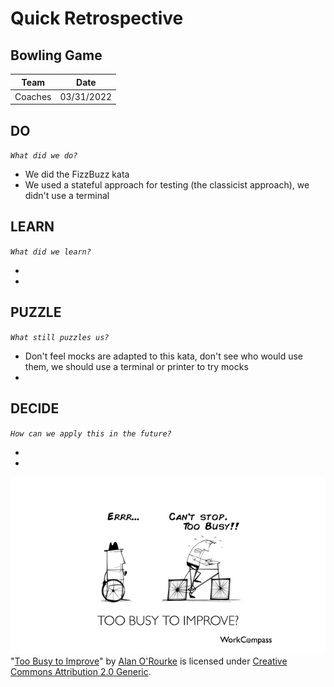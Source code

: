 # Quick Retrospective

## Bowling Game

| Team | Date |
| -- | ---- |
| Coaches| 03/31/2022 |

## DO
_`What did we do?`_

- We did the FizzBuzz kata
- We used a stateful approach for testing (the classicist approach), we didn't use a terminal

## LEARN
_`What did we learn?`_

- 
- 

## PUZZLE
_`What still puzzles us?`_

- Don't feel mocks are adapted to this kata, don't see who would use them, we should use a terminal or printer to try mocks
- 

## DECIDE
_`How can we apply this in the future?`_

-
-

![Retrospective](./images/Retrospective.jpg)<br>
"[Too Busy to Improve](https://commons.wikimedia.org/wiki/File:Too_Busy_To_Improve_-_Performance_Management_-_Square_Wheels.png)" by [Alan O'Rourke](https://www.flickr.com/people/33524159@N00) is licensed under [Creative Commons Attribution 2.0 Generic](https://creativecommons.org/licenses/by/2.0/deed.en).
